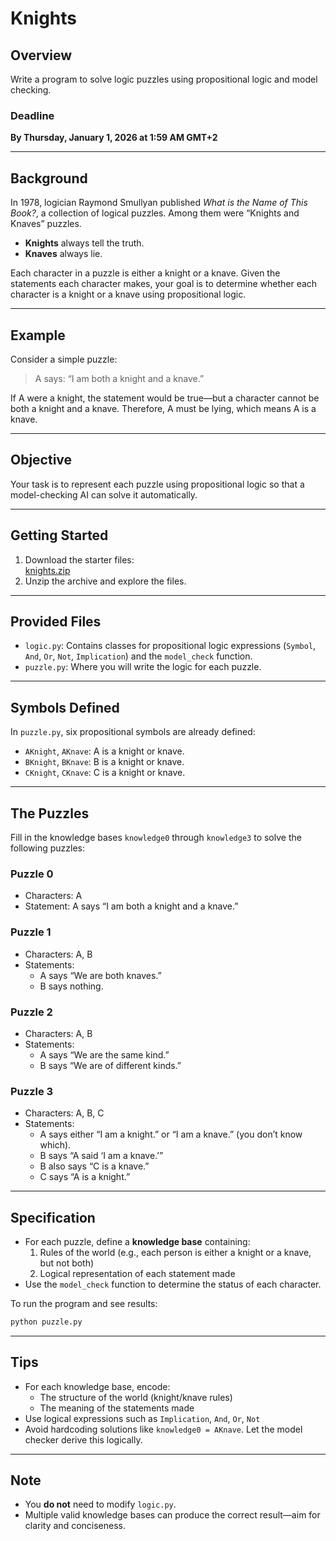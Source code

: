 # Knights

## Overview

Write a program to solve logic puzzles using propositional logic and model checking.

### Deadline
**By Thursday, January 1, 2026 at 1:59 AM GMT+2**

---

## Background

In 1978, logician Raymond Smullyan published *What is the Name of This Book?*, a collection of logical puzzles. Among them were “Knights and Knaves” puzzles.

- **Knights** always tell the truth.
- **Knaves** always lie.

Each character in a puzzle is either a knight or a knave. Given the statements each character makes, your goal is to determine whether each character is a knight or a knave using propositional logic.

---

## Example

Consider a simple puzzle:

> A says: “I am both a knight and a knave.”

If A were a knight, the statement would be true—but a character cannot be both a knight and a knave. Therefore, A must be lying, which means A is a knave.

---

## Objective

Your task is to represent each puzzle using propositional logic so that a model-checking AI can solve it automatically.

---

## Getting Started

1. Download the starter files:  
   [knights.zip](https://cdn.cs50.net/ai/2023/x/projects/1/knights.zip)
2. Unzip the archive and explore the files.

---

## Provided Files

- `logic.py`: Contains classes for propositional logic expressions (`Symbol`, `And`, `Or`, `Not`, `Implication`) and the `model_check` function.
- `puzzle.py`: Where you will write the logic for each puzzle.

---

## Symbols Defined

In `puzzle.py`, six propositional symbols are already defined:

- `AKnight`, `AKnave`: A is a knight or knave.
- `BKnight`, `BKnave`: B is a knight or knave.
- `CKnight`, `CKnave`: C is a knight or knave.

---

## The Puzzles

Fill in the knowledge bases `knowledge0` through `knowledge3` to solve the following puzzles:

### Puzzle 0
- Characters: A
- Statement: A says “I am both a knight and a knave.”

### Puzzle 1
- Characters: A, B
- Statements:
  - A says “We are both knaves.”
  - B says nothing.

### Puzzle 2
- Characters: A, B
- Statements:
  - A says “We are the same kind.”
  - B says “We are of different kinds.”

### Puzzle 3
- Characters: A, B, C
- Statements:
  - A says either “I am a knight.” or “I am a knave.” (you don’t know which).
  - B says “A said ‘I am a knave.’”
  - B also says “C is a knave.”
  - C says “A is a knight.”

---

## Specification

- For each puzzle, define a **knowledge base** containing:
  1. Rules of the world (e.g., each person is either a knight or a knave, but not both)
  2. Logical representation of each statement made
- Use the `model_check` function to determine the status of each character.

To run the program and see results:
```bash
python puzzle.py
```

---

## Tips

- For each knowledge base, encode:
  - The structure of the world (knight/knave rules)
  - The meaning of the statements made
- Use logical expressions such as `Implication`, `And`, `Or`, `Not`
- Avoid hardcoding solutions like `knowledge0 = AKnave`. Let the model checker derive this logically.

---

## Note

- You **do not** need to modify `logic.py`.
- Multiple valid knowledge bases can produce the correct result—aim for clarity and conciseness.
